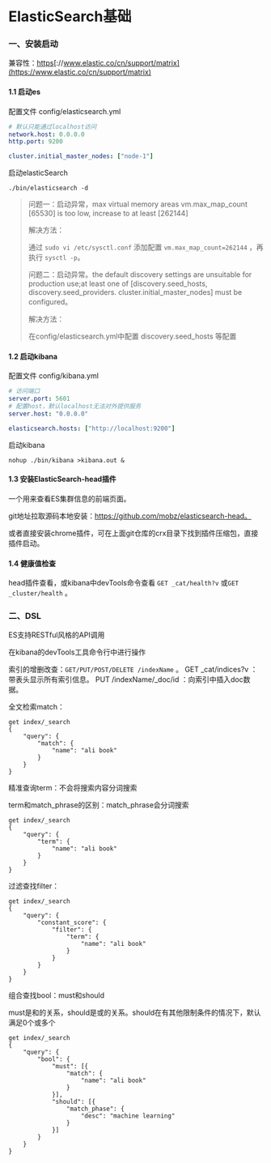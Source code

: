 # ElasticSearch基础

### 一、安装启动

兼容性：[https](https://www.elastic.co/cn/support/matrix)[://www.elastic.co/cn/support/matrix](https://www.elastic.co/cn/support/matrix)

#### 1.1 启动es

配置文件 config/elasticsearch.yml

```yaml
# 默认只能通过localhost访问
network.host: 0.0.0.0
http.port: 9200

cluster.initial_master_nodes: ["node-1"]
```

启动elasticSearch

```shell
./bin/elasticsearch -d
```

> 问题一：启动异常，max virtual memory areas vm.max_map_count [65530] is too low, increase to at least [262144]
>
> 解决方法：
>
> 通过 `sudo vi /etc/sysctl.conf` 添加配置 `vm.max_map_count=262144` ，再执行 `sysctl -p`。
>
> 问题二：启动异常。the default discovery settings are unsuitable for production use;at least one of [discovery.seed_hosts, discovery.seed_providers. cluster.initial_master_nodes] must be configured。
>
> 解决方法：
>
> 在config/elasticsearch.yml中配置 discovery.seed_hosts 等配置

#### 1.2 启动kibana

配置文件 config/kibana.yml

```yaml
# 访问端口
server.port: 5601
# 配置host，默认localhost无法对外提供服务
server.host: "0.0.0.0"

elasticsearch.hosts: ["http://localhost:9200"]

```

启动kibana

```shell
nohup ./bin/kibana >kibana.out &
```

#### 1.3 安装ElasticSearch-head插件

一个用来查看ES集群信息的前端页面。

git地址拉取源码本地安装：https://github.com/mobz/elasticsearch-head。

或者直接安装chrome插件，可在上面git仓库的crx目录下找到插件压缩包，直接插件启动。

#### 1.4 健康值检查

head插件查看，或kibana中devTools命令查看 `GET _cat/health?v` 或`GET _cluster/health` 。

### 二、DSL

ES支持RESTful风格的API调用

在kibana的devTools工具命令行中进行操作

索引的增删改查：`GET/PUT/POST/DELETE /indexName` 。
GET _cat/indices?v ：带表头显示所有索引信息。
PUT /indexName/_doc/id ：向索引中插入doc数据。

全文检索match：
```
get index/_search
{
	"query": {
		"match": {
			"name": "ali book"
		}
	}
}
```

精准查询term：不会将搜索内容分词搜索

term和match_phrase的区别：match_phrase会分词搜索

```
get index/_search
{
	"query": {
		"term": {
			"name": "ali book"
		}
	}
}
```

过滤查找filter：

```
get index/_search
{
	"query": {
		"constant_score": {
			"filter": {
				"term": {
					"name": "ali book"
				}
			}
		}
	}
}
```

组合查找bool：must和should

must是和的关系，should是或的关系。should在有其他限制条件的情况下，默认满足0个或多个

```
get index/_search
{
	"query": {
		"bool": {
			"must": [{
				"match": {
					"name": "ali book"
				}
			}],
			"should": [{
				"match_phase": {
					"desc": "machine learning"
				}
			}]
		}
	}
}
```

